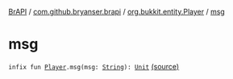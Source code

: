 [BrAPI](../../index.md) / [com.github.bryanser.brapi](../index.md) / [org.bukkit.entity.Player](index.md) / [msg](./msg.md)

# msg

`infix fun `[`Player`](https://hub.spigotmc.org/javadocs/spigot/org/bukkit/entity/Player.html)`.msg(msg: `[`String`](https://kotlinlang.org/api/latest/jvm/stdlib/kotlin/-string/index.html)`): `[`Unit`](https://kotlinlang.org/api/latest/jvm/stdlib/kotlin/-unit/index.html) [(source)](https://github.com/BryanSer/BrAPI/blob/ver-kotlin/src/main/kotlin/com/github/bryanser/brapi/Suger.kt#L13)